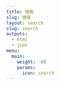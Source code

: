 ```yaml
---
title: 搜索
slug: 搜索
layout: search
slug: search
outputs:
  - html
  - json
menu:
  main:
    weight: -60
    params:
      icon: search
---
```

